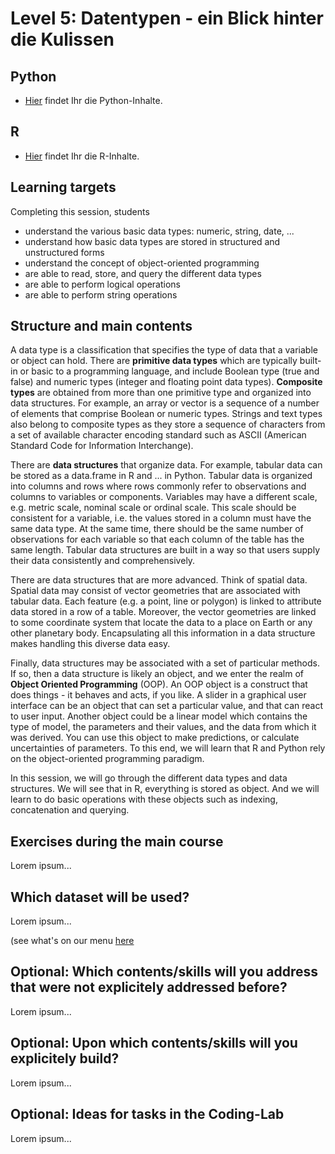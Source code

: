 # Level 5: Datentypen - ein Blick hinter die Kulissen

## Python

- [Hier](python/README.md) findet Ihr die Python-Inhalte.

## R

- [Hier](R/Datatypes.html) findet Ihr die R-Inhalte.


## Learning targets

Completing this session, students
- understand the various basic data types: numeric, string, date, ...
- understand how basic data types are stored in structured and unstructured forms
- understand the concept of object-oriented programming
- are able to read, store, and query the different data types
- are able to perform logical operations
- are able to perform string operations

## Structure and main contents

A data type is a classification that specifies the type of data that a variable or object can hold. There are **primitive data types** which are typically built-in or basic to a programming language, and include Boolean type (true and false) and numeric types (integer and floating point data types). **Composite types** are obtained from more than one primitive type and organized into data structures. For example, an array or vector is a sequence of a number of elements that comprise Boolean or numeric types. Strings and text types also belong to composite types as they store a sequence of characters from a set of available character encoding standard such as ASCII (American Standard Code for Information Interchange).

There are **data structures** that organize data. For example, tabular data can be stored as a data.frame in R and ... in Python. Tabular data is organized into columns and rows where rows commonly refer to observations and columns to variables or components. Variables may have a different scale, e.g. metric scale, nominal scale or ordinal scale. This scale should be consistent for a variable, i.e. the values stored in a column must have the same data type. At the same time, there should be the same number of observations for each variable so that each column of the table has the same length. Tabular data structures are built in a way so that users supply their data consistently and comprehensively.

There are data structures that are more advanced. Think of spatial data. Spatial data may consist of vector geometries that are associated with tabular data. Each feature (e.g. a point, line or polygon) is linked to attribute data stored in a row of a table. Moreover, the vector geometries are linked to some coordinate system that locate the data to a place on Earth or any other planetary body. Encapsulating all this information in a data structure makes handling this diverse data easy.

Finally, data structures may be associated with a set of particular methods. If so, then a data structure is likely an object, and we enter the realm of **Object Oriented Programming** (OOP). An OOP object is a construct that does things - it behaves and acts, if you like. A slider in a graphical user interface can be an object that can set a particular value, and that can react to user input. Another object could be a linear model which contains the type of model, the  parameters and their values, and the data from which it was derived. You can use this object to make predictions, or calculate uncertainties of parameters. To this end, we will learn that R and Python rely on the object-oriented programming paradigm.

In this session, we will go through the different data types and data structures. We will see that in R, everything is stored as object. And we will learn to do basic operations with these objects such as indexing, concatenation and querying.

## Exercises during the main course

Lorem ipsum...

## Which dataset will be used?

Lorem ipsum...

(see what's on our menu [here](https://docs.google.com/document/d/1_G0cOln6_omAV4TaKkYK8tFK1fvvzaH_YP5BD31ZzUE/edit#)

## Optional: Which contents/skills will you address that were not explicitely addressed before?

Lorem ipsum...


## Optional: Upon which contents/skills will you explicitely build?

Lorem ipsum...


## Optional: Ideas for tasks in the Coding-Lab

Lorem ipsum...

